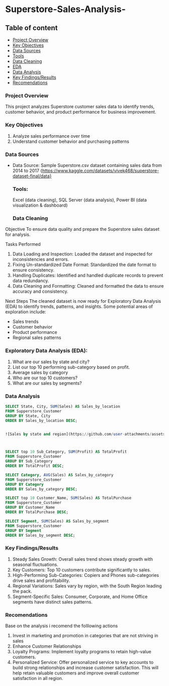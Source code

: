 # Superstore-Sales-Analysis-

## Table of content

- [Project Overview](#project-overview)
- [Key Objectives](#key-objectives)
- [Data Sources](#data-sources)
- [Tools](#tools)
- [Data Cleaning](#data-cleaning)
- [EDA](#eda)
- [Data Analysis](#data-analysis)
- [Key Findings/Results](#key-findings-results)
- [Recomendations](#recomendations)
  

### Project Overview
This project analyzes Superstore customer sales data to identify trends, customer behavior, and product performance for business improvement.

### Key Objectives
1. Analyze sales performance over time
2. Understand customer behavior and purchasing patterns

### Data Sources
- Data Source: Sample Superstore.csv dataset containing sales data from 2014 to 2017 {https://www.kaggle.com/datasets/vivek468/superstore-dataset-final/data}


  ### Tools:
   Excel (data cleaning), SQL Server (data analysis), Power BI (data visualization & dashboard)

  ### Data Cleaning

Objective
To ensure data quality and prepare the Superstore sales dataset for analysis.

Tasks Performed
1. Data Loading and Inspection: Loaded the dataset and inspected for inconsistencies and errors.
2. Fixing Un-standardized Date Format: Standardized the date format to ensure consistency.
3. Handling Duplicates: Identified and handled duplicate records to prevent data redundancy.
4. Data Cleaning and Formatting: Cleaned and formatted the data to ensure accuracy and consistency.

Next Steps
The cleaned dataset is now ready for Exploratory Data Analysis (EDA) to identify trends, patterns, and insights. Some potential areas of exploration include:

- Sales trends
- Customer behavior
- Product performance
- Regional sales patterns

### Exploratory Data Analysis (EDA): 
1. What are our sales by state and city?
2. List our top 10 performing sub-category based on profit.
3. Average sales by category
4. Who are our top 10 customers?
5. What are our sales by segments?

  ###  Data Analysis
  ```sql
  SELECT State, City, SUM(Sales) AS Sales_by_location
FROM Supperstore_Customer
GROUP BY State, City
ORDER BY Sales_by_location DESC;


![Sales by state and region](https://github.com/user-attachments/assets/094c4490-f2dc-4d41-8118-bf91d8581b66)



SELECT top 10 Sub_Category, SUM(Profit) AS TotalProfit
FROM Supperstore_Customer
GROUP BY Sub_Category
ORDER BY TotalProfit DESC;

SELECT Category, AVG(Sales) AS Sales_by_category
FROM Supperstore_Customer
GROUP BY Category
ORDER BY Sales_by_category DESC;

SELECT top 10 Customer_Name, SUM(Sales) AS TotalPurchase
FROM Supperstore_Customer
GROUP BY Customer_Name
ORDER BY TotalPurchase DESC;

SELECT Segment, SUM(Sales) AS Sales_by_segment
FROM Supperstore_Customer
GROUP BY Segment
ORDER BY Sales_by_segment DESC;

```

### Key Findings/Results
1. Steady Sales Growth: Overall sales trend shows steady growth with seasonal fluctuations.
2. Key Customers: Top 10 customers contribute significantly to sales.
3. High-Performing Sub-Categories: Copiers and Phones sub-categories drive sales and profitability.
4. Regional Variations: Sales vary by region, with the South Region leading the pack.
5. Segment-Specific Sales: Consumer, Corporate, and Home Office segments have distinct sales patterns.

### Recomendations
Base on the analysis i recomend the folllowing actions
1. Invest in marketing and promotion in categories that are not striving in sales
2. Enhance Customer Relationships
3. Loyalty Programs: Implement loyalty programs to retain high-value customers.
4. Personalized Service: Offer personalized service to key accounts to build strong relationships and increase customer satisfaction.
This will help retain valuable customers and improve overall customer satisfaction in all region.




